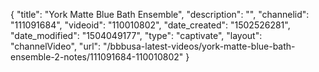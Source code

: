 {
    "title": "York Matte Blue Bath Ensemble",
    "description": "",
    "channelid": "111091684",
    "videoid": "110010802",
    "date_created": "1502526281",
    "date_modified": "1504049177",
    "type": "captivate",
    "layout": "channelVideo",
    "url": "\/bbbusa-latest-videos\/york-matte-blue-bath-ensemble-2-notes\/111091684-110010802"
}